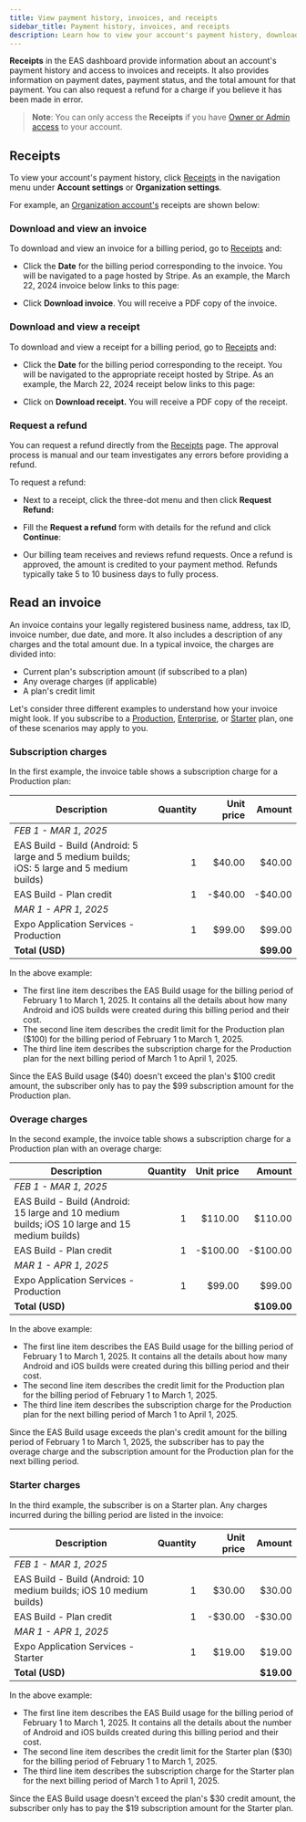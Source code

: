 ```yaml
---
title: View payment history, invoices, and receipts
sidebar_title: Payment history, invoices, and receipts
description: Learn how to view your account's payment history, download invoices and receipts, and request a refund for a charge.
---
```


**Receipts** in the EAS dashboard provide information about an account's payment history and access to invoices and receipts. It also provides information on payment dates, payment status, and the total amount for that payment. You can also request a refund for a charge if you believe it has been made in error.

> **Note**: You can only access the **Receipts** if you have [Owner or Admin access](/accounts/account-types/#manage-access) to your account.

## Receipts

To view your account's payment history, click [Receipts](https://expo.dev/settings/receipts) in the navigation menu under **Account settings** or **Organization settings**.

For example, an [Organization account's](/accounts/account-types/#organizations) receipts are shown below:

### Download and view an invoice

To download and view an invoice for a billing period, go to [Receipts](https://expo.dev/settings/receipts) and:

- Click the **Date** for the billing period corresponding to the invoice. You will be navigated to a page hosted by Stripe. As an example, the March 22, 2024 invoice below links to this page:

- Click **Download invoice**. You will receive a PDF copy of the invoice.

### Download and view a receipt

To download and view a receipt for a billing period, go to [Receipts](https://expo.dev/settings/receipts) and:

- Click the **Date** for the billing period corresponding to the receipt. You will be navigated to the appropriate receipt hosted by Stripe. As an example, the March 22, 2024 receipt below links to this page:

- Click on **Download receipt.** You will receive a PDF copy of the receipt.

### Request a refund

You can request a refund directly from the [Receipts](https://expo.dev/settings/receipts) page. The approval process is manual and our team investigates any errors before providing a refund.

To request a refund:

- Next to a receipt, click the three-dot menu and then click **Request Refund:**

- Fill the **Request a refund** form with details for the refund and click **Continue**:

- Our billing team receives and reviews refund requests. Once a refund is approved, the amount is credited to your payment method. Refunds typically take 5 to 10 business days to fully process.

## Read an invoice

An invoice contains your legally registered business name, address, tax ID, invoice number, due date, and more. It also includes a description of any charges and the total amount due. In a typical invoice, the charges are divided into:

- Current plan's subscription amount (if subscribed to a plan)
- Any overage charges (if applicable)
- A plan's credit limit

Let's consider three different examples to understand how your invoice might look. If you subscribe to a [Production](/billing/plans/#production), [Enterprise](/billing/plans/#enterprise), or [Starter](/billing/plans/#starter) plan, one of these scenarios may apply to you.

### Subscription charges

In the first example, the invoice table shows a subscription charge for a Production plan:

| Description                                                                                | Quantity | Unit price |     Amount |
| ------------------------------------------------------------------------------------------ | -------: | ---------: | ---------: |
| _FEB 1 - MAR 1, 2025_                                                                      |          |            |            |
| EAS Build - Build (Android: 5 large and 5 medium builds; iOS: 5 large and 5 medium builds) |        1 |     $40.00 |     $40.00 |
| EAS Build - Plan credit                                                                    |        1 |    -$40.00 |    -$40.00 |
| _MAR 1 - APR 1, 2025_                                                                      |          |            |            |
| Expo Application Services - Production                                                     |        1 |     $99.00 |     $99.00 |
| **Total (USD)**                                                                            |          |            | **$99.00** |

In the above example:

- The first line item describes the EAS Build usage for the billing period of February 1 to March 1, 2025. It contains all the details about how many Android and iOS builds were created during this billing period and their cost.
- The second line item describes the credit limit for the Production plan ($100) for the billing period of February 1 to March 1, 2025.
- The third line item describes the subscription charge for the Production plan for the next billing period of March 1 to April 1, 2025.

Since the EAS Build usage ($40) doesn't exceed the plan's $100 credit amount, the subscriber only has to pay the $99 subscription amount for the Production plan.

### Overage charges

In the second example, the invoice table shows a subscription charge for a Production plan with an overage charge:

| Description                                                                                   | Quantity | Unit price |      Amount |
| --------------------------------------------------------------------------------------------- | -------: | ---------: | ----------: |
| _FEB 1 - MAR 1, 2025_                                                                         |          |            |             |
| EAS Build - Build (Android: 15 large and 10 medium builds; iOS 10 large and 15 medium builds) |        1 |    $110.00 |     $110.00 |
| EAS Build - Plan credit                                                                       |        1 |   -$100.00 |    -$100.00 |
| _MAR 1 - APR 1, 2025_                                                                         |          |            |             |
| Expo Application Services - Production                                                        |        1 |     $99.00 |      $99.00 |
| **Total (USD)**                                                                               |          |            | **$109.00** |

In the above example:

- The first line item describes the EAS Build usage for the billing period of February 1 to March 1, 2025. It contains all the details about how many Android and iOS builds were created during this billing period and their cost.
- The second line item describes the credit limit for the Production plan for the billing period of February 1 to March 1, 2025.
- The third line item describes the subscription charge for the Production plan for the next billing period of March 1 to April 1, 2025.

Since the EAS Build usage exceeds the plan's credit amount for the billing period of February 1 to March 1, 2025, the subscriber has to pay the overage charge and the subscription amount for the Production plan for the next billing period.

### Starter charges

In the third example, the subscriber is on a Starter plan. Any charges incurred during the billing period are listed in the invoice:

| Description                                                         | Quantity | Unit price |     Amount |
| ------------------------------------------------------------------- | -------: | ---------: | ---------: |
| _FEB 1 - MAR 1, 2025_                                               |          |            |            |
| EAS Build - Build (Android: 10 medium builds; iOS 10 medium builds) |        1 |     $30.00 |     $30.00 |
| EAS Build - Plan credit                                             |        1 |    -$30.00 |    -$30.00 |
| _MAR 1 - APR 1, 2025_                                               |          |            |            |
| Expo Application Services - Starter                                 |        1 |     $19.00 |     $19.00 |
| **Total (USD)**                                                     |          |            | **$19.00** |

In the above example:

- The first line item describes the EAS Build usage for the billing period of February 1 to March 1, 2025. It contains all the details about the number of Android and iOS builds created during this billing period and their cost.
- The second line item describes the credit limit for the Starter plan ($30) for the billing period of February 1 to March 1, 2025.
- The third line item describes the subscription charge for the Starter plan for the next billing period of March 1 to April 1, 2025.

Since the EAS Build usage doesn't exceed the plan's $30 credit amount, the subscriber only has to pay the $19 subscription amount for the Starter plan.